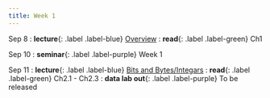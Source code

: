 ```yaml
---
title: Week 1
---
```


Sep 8
: **lecture**{: .label .label-blue} [Overview](/ICS-Fall25/assets/lec/01-overview.pdf)
  : **read**{: .label .label-green} Ch1

Sep 10
: **seminar**{: .label .label-purple} Week 1

Sep 11
: **lecture**{: .label .label-blue} [Bits and Bytes/Integars](/ICS-Fall25/assets/lec/02-bits-bytes-ints.pdf)
  : **read**{: .label .label-green} Ch2.1 - Ch2.3
: **data lab out**{: .label .label-purple} To be released
